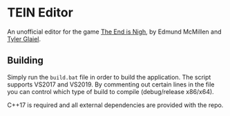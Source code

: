 # TEIN Editor

An unofficial editor for the game [The End is Nigh](https://store.steampowered.com/app/583470/The_End_Is_Nigh/),
by Edmund McMillen and [Tyler Glaiel](https://github.com/tylerglaiel).

## Building

Simply run the `build.bat` file in order to build the application. The script
supports VS2017 and VS2019. By commenting out certain lines in the file you
can control which type of build to compile (debug/release x86/x64).

C++17 is required and all external dependencies are provided with the repo.
